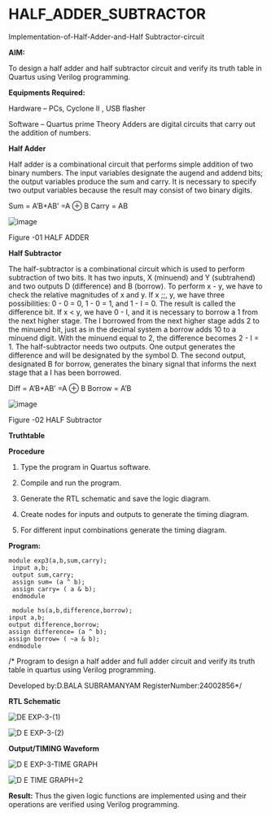 # HALF_ADDER_SUBTRACTOR

Implementation-of-Half-Adder-and-Half Subtractor-circuit

**AIM:**

To design a half adder and half subtractor circuit and verify its truth table in Quartus using Verilog programming.

**Equipments Required:**

Hardware – PCs, Cyclone II , USB flasher 

Software – Quartus prime Theory Adders are digital circuits that carry out the addition of numbers.

**Half Adder**

Half adder is a combinational circuit that performs simple addition of two binary numbers. The input variables designate the augend and addend bits; the output variables produce the sum and carry. It is necessary to specify two output variables because the result may consist of two binary digits.

Sum = A’B+AB’ =A ⊕ B Carry = AB

![image](https://github.com/naavaneetha/HALF_ADDER_SUBTRACTOR/assets/154305477/bd4a0b2c-cdbc-4184-ab08-81578f121e1f)

Figure -01 HALF ADDER

**Half Subtractor**

The half-subtractor is a combinational circuit which is used to perform subtraction of two bits. It has two inputs, X (minuend) and Y (subtrahend) and two outputs D (difference) and B (borrow). To perform x - y, we have to check the relative magnitudes of x and y. If x ;;, y, we have three possibilities: 0 - 0 = 0, 1 - 0 = 1, and 1 - I = 0. The result is called the difference bit. If x < y, we have 0 - I, and it is necessary to borrow a 1 from the next higher stage. The I borrowed from the next higher stage adds 2 to the minuend bit, just as in the decimal system a borrow adds 10 to a minuend digit. With the minuend equal to 2, the difference becomes 2 - I = 1. The half-subtractor needs two outputs. One output generates the difference and will be designated by the symbol D. The second output, designated B for borrow, generates the binary signal that informs the next stage that a I has been borrowed. 

Diff = A’B+AB’ =A ⊕ B
Borrow = A’B

 ![image](https://github.com/naavaneetha/HALF_ADDER_SUBTRACTOR/assets/154305477/d76b099c-513f-4e7c-843a-e2fd028a531a)

Figure -02 HALF Subtractor

**Truthtable**

**Procedure**

1.	Type the program in Quartus software.

2.	Compile and run the program.

3.	Generate the RTL schematic and save the logic diagram.

4.	Create nodes for inputs and outputs to generate the timing diagram.

5.	For different input combinations generate the timing diagram.


**Program:**
```
module exp3(a,b,sum,carry);
 input a,b;
 output sum,carry;
 assign sum= (a ^ b);
 assign carry= ( a & b);
 endmodule
 
 module hs(a,b,difference,borrow);
input a,b;
output difference,borrow;
assign difference= (a ^ b);
assign borrow= ( ~a & b);
endmodule
```
/* Program to design a half adder and full adder circuit and verify its truth table in quartus using Verilog programming.

Developed by:D.BALA SUBRAMANYAM  RegisterNumber:24002856*/

**RTL Schematic**

![DE EXP-3-(1)](https://github.com/user-attachments/assets/39f1da1d-0052-42ec-a3a2-c4502bc05f56)

![D E EXP-3-(2)](https://github.com/user-attachments/assets/bf299ed0-a89a-44db-a58d-514c0ffcfd63)

**Output/TIMING Waveform**

![D E EXP-3-TIME GRAPH](https://github.com/user-attachments/assets/28bbf28e-b946-4a51-bca9-0379e747921c)

![D E TIME GRAPH=2](https://github.com/user-attachments/assets/958349b5-9f27-43a1-a434-da0aad42ceea)



**Result:**
 Thus the given logic functions are implemented using and their operations are verified using Verilog programming.
